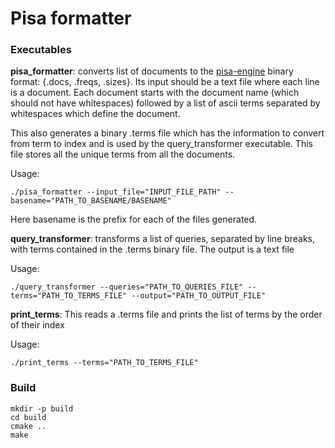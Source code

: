 # Pisa formatter

### Executables

**pisa_formatter**: converts list of documents to the [pisa-engine](https://github.com/pisa-engine/pisa) binary format: {.docs, .freqs, .sizes}.
Its input should be a text file where each line is a document.
 Each document starts with the document name (which should not have whitespaces) followed by a list of ascii terms separated by whitespaces which define the document.

This also generates a binary .terms file which has the information to convert from term to index
and is used by the query_transformer executable. This file stores all the unique terms from all the documents.

Usage:
```
./pisa_formatter --input_file="INPUT_FILE_PATH" --basename="PATH_TO_BASENAME/BASENAME"
```

Here basename is the prefix for each of the files generated.

**query_transformer**: transforms a list of queries, separated by line breaks, with terms contained
in the  .terms binary file. The output is a text file

Usage:
```
./query_transformer --queries="PATH_TO_QUERIES_FILE" --terms="PATH_TO_TERMS_FILE" --output="PATH_TO_OUTPUT_FILE"
```

**print_terms**: This reads a .terms file and prints the list of terms by the order of their index

Usage:
```
./print_terms --terms="PATH_TO_TERMS_FILE"
```

### Build

```
mkdir -p build
cd build
cmake ..
make
```